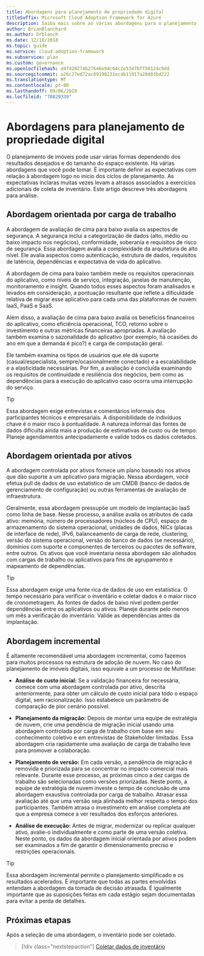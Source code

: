 ```yaml
---
title: Abordagens para planejamento de propriedade digital
titleSuffix: Microsoft Cloud Adoption Framework for Azure
description: Saiba mais sobre as várias abordagens para o planejamento digital de imóveis.
author: BrianBlanchard
ms.author: brblanch
ms.date: 12/10/2018
ms.topic: guide
ms.service: cloud-adoption-framework
ms.subservice: plan
ms.custom: governance
ms.openlocfilehash: d4f420274b27646e94c64c2e5347bff50124c9dd
ms.sourcegitcommit: a26c27ed72ac89198231ec4b11917a20d03bd222
ms.translationtype: MT
ms.contentlocale: pt-BR
ms.lasthandoff: 09/06/2019
ms.locfileid: "70829339"
---
```

# <a name="approaches-to-digital-estate-planning"></a>Abordagens para planejamento de propriedade digital

O planejamento de imóveis pode usar várias formas dependendo dos resultados desejados e do tamanho do espaço existente. Há várias abordagens que você pode tomar. É importante definir as expectativas com relação à abordagem logo no início dos ciclos de planejamento. As expectativas inclaras muitas vezes levam a atrasos associados a exercícios adicionais de coleta de inventário. Este artigo descreve três abordagens para análise.

## <a name="workload-driven-approach"></a>Abordagem orientada por carga de trabalho

A abordagem de avaliação de cima para baixo avalia os aspectos de segurança. A segurança inclui a categorização de dados (alto, médio ou baixo impacto nos negócios), conformidade, soberania e requisitos de risco de segurança. Essa abordagem avalia a complexidade da arquitetura de alto nível. Ele avalia aspectos como autenticação, estrutura de dados, requisitos de latência, dependências e expectativa de vida do aplicativo.

A abordagem de cima para baixo também mede os requisitos operacionais do aplicativo, como níveis de serviço, integração, janelas de manutenção, monitoramento e insight. Quando todos esses aspectos foram analisados e levados em consideração, a pontuação resultante que reflete a dificuldade relativa de migrar esse aplicativo para cada uma das plataformas de nuvem: IaaS, PaaS e SaaS.

Além disso, a avaliação de cima para baixo avalia os benefícios financeiros do aplicativo, como eficiência operacional, TCO, retorno sobre o investimento e outras métricas financeiras apropriadas. A avaliação também examina o sazonalidade do aplicativo (por exemplo, há ocasiões do ano em que a demanda é pico?) e carga de computação geral.

Ele também examina os tipos de usuários que ele dá suporte (casual/especialista, sempre/ocasionalmente conectado) e a escalabilidade e a elasticidade necessárias. Por fim, a avaliação é concluída examinando os requisitos de continuidade e resiliência dos negócios, bem como as dependências para a execução do aplicativo caso ocorra uma interrupção do serviço.

> [!TIP]
> Essa abordagem exige entrevistas e comentários informais dos participantes técnicos e empresariais. A disponibilidade de indivíduos chave é o maior risco à pontualidade. A natureza informal das fontes de dados dificulta ainda mais a produção de estimativas de custo ou de tempo. Planeje agendamentos antecipadamente e valide todos os dados coletados.

## <a name="asset-driven-approach"></a>Abordagem orientada por ativos

A abordagem controlada por ativos fornece um plano baseado nos ativos que dão suporte a um aplicativo para migração. Nessa abordagem, você efetua pull de dados de uso estatístico de um CMDB (banco de dados de gerenciamento de configuração) ou outras ferramentas de avaliação de infraestrutura.

Geralmente, essa abordagem pressupõe um modelo de implantação IaaS como linha de base. Nesse processo, a análise avalia os atributos de cada ativo: memória, número de processadores (núcleos de CPU), espaço de armazenamento do sistema operacional, unidades de dados, NICs (placas de interface de rede), IPv6, balanceamento de carga de rede, clustering, versão do sistema operacional, versão do banco de dados (se necessário), domínios com suporte e componentes de terceiros ou pacotes de software, entre outros. Os ativos que você inventaria nessa abordagem são alinhados com cargas de trabalho ou aplicativos para fins de agrupamento e mapeamento de dependências.

> [!TIP]
> Essa abordagem exige uma fonte rica de dados de uso em estatística. O tempo necessário para verificar o inventário e coletar dados é o maior risco de cronometragem. As fontes de dados de baixo nível podem perder dependências entre os aplicativos ou ativos. Planeje durante pelo menos um mês a verificação do inventário. Valide as dependências antes da implantação.

## <a name="incremental-approach"></a>Abordagem incremental

É altamente recomendável uma abordagem incremental, como fazemos para muitos processos na estrutura de adoção de nuvem. No caso do planejamento de imóveis digitais, isso equivale a um processo de Multifase:

- **Análise de custo inicial:** Se a validação financeira for necessária, comece com uma abordagem controlada por ativo, descrita anteriormente, para obter um cálculo de custo inicial para todo o espaço digital, sem racionalização. Isso estabelece um parâmetro de comparação de pior cenário possível.

- **Planejamento da migração:** Depois de montar uma equipe de estratégia de nuvem, crie uma pendência de migração inicial usando uma abordagem controlada por carga de trabalho com base em seu conhecimento coletivo e em entrevistas de Stakeholder limitadas. Essa abordagem cria rapidamente uma avaliação de carga de trabalho leve para promover a colaboração.

- **Planejamento de versão:** Em cada versão, a pendência de migração é removida e priorizada para se concentrar no impacto comercial mais relevante. Durante esse processo, as próximas cinco a dez cargas de trabalho são selecionadas como versões priorizadas. Neste ponto, a equipe de estratégia de nuvem investe o tempo de conclusão de uma abordagem exaustiva controlada por carga de trabalho. Atrasar essa avaliação até que uma versão seja alinhada melhor respeita o tempo dos participantes. Também atrasa o investimento em análise completa até que a empresa comece a ver resultados dos esforços anteriores.

- **Análise de execução:** Antes de migrar, modernizar ou replicar qualquer ativo, avalie-o individualmente e como parte de uma versão coletiva. Neste ponto, os dados da abordagem inicial orientada por ativos podem ser examinados a fim de garantir o dimensionamento preciso e restrições operacionais.

> [!TIP]
> Essa abordagem incremental permite o planejamento simplificado e os resultados acelerados. É importante que todas as partes envolvidas entendam a abordagem da tomada de decisão atrasada. É igualmente importante que as suposições feitas em cada estágio sejam documentadas para evitar a perda de detalhes.

## <a name="next-steps"></a>Próximas etapas

Após a seleção de uma abordagem, o inventário pode ser coletado.

> [!div class="nextstepaction"]
> [Coletar dados de inventário](inventory.md)
